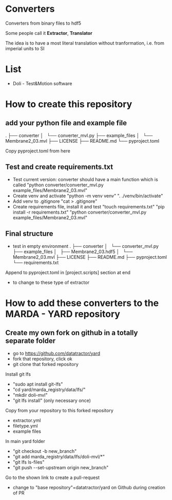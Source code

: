 # Converters
Converters from binary files to hdf5

Some people call it **Extractor**, **Translator**

The idea is to have a most literal translation without tranformation, i.e. from imperial units to SI

# List
- Doli - Test&Motion software

# How to create this repository
## add your python file and example file
.
├── converter
│   └── converter_mvl.py
├── example_files
│   └── Membrane2_03.mvl
├── LICENSE
├── README.md
└── pyproject.toml

Copy pyproject.toml from here

## Test and create requirements.txt
- Test current version: converter should have a main function which is called
  "python converter/converter_mvl.py example_files/Membrane2_03.mvl"
- Create venv and activate
  "python -m venv venv"
  ". ./venv/bin/activate"
- Add venv to .gitignore
  "cat > .gitignore"
- Create requirements file, install it and test
  "touch requirements.txt"
  "pip install -r requirements.txt"
  "python converter/converter_mvl.py example_files/Membrane2_03.mvl"

## Final structure
- test in empty environment
.
├── converter
│   └── converter_mvl.py
├── example_files
│   ├── Membrane2_03.hdf5
│   └── Membrane2_03.mvl
├── LICENSE
├── README.md
├── pyproject.toml
└── requirements.txt

Append to pyproject.toml in [project.scripts] section at end
- to change to these type of extractor

# How to add these converters to the MARDA - YARD repository
## Create my own fork on github in a totally separate folder
- go to https://github.com/datatractor/yard
- fork that repository, click ok
- git clone that forked repository

Install git lfs
- "sudo apt install git-lfs"
- "cd yard/marda_registry/data/lfs/"
- "mkdir doli-mvl"
- "git lfs install" (only necessary once)

Copy from your repository to this forked repository
- extractor.yml
- filetype.yml
- example files

In main yard folder
 - "git checkout -b new_branch"
 - "git add marda_registry/data/lfs/doli-mvl/*"
 - "git lfs ls-files"
 - "git push --set-upstream origin new_branch"

Go to the shown link to create a pull-request
- change to "base repository"=datatractor/yard on Github during creation of PR
